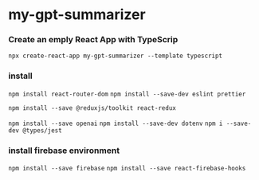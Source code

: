 # my-gpt-summarizer

### Create an emply React App with TypeScrip

`npx create-react-app my-gpt-summarizer --template typescript`

### install

`npm install react-router-dom`
`npm install --save-dev eslint prettier`

`npm install --save @reduxjs/toolkit react-redux`

`npm install --save openai`
`npm install --save-dev dotenv`
`npm i --save-dev @types/jest`

### install firebase environment

`npm install --save firebase`
`npm install --save react-firebase-hooks`
